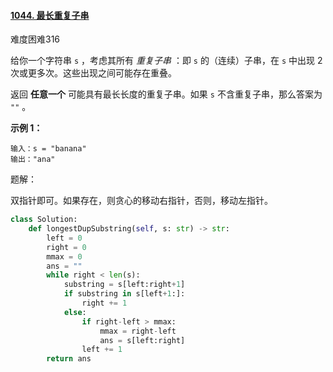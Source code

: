 #### [1044. 最长重复子串](https://leetcode-cn.com/problems/longest-duplicate-substring/)

难度困难316

给你一个字符串 `s` ，考虑其所有 *重复子串* ：即 `s` 的（连续）子串，在 `s` 中出现 2 次或更多次。这些出现之间可能存在重叠。

返回 **任意一个** 可能具有最长长度的重复子串。如果 `s` 不含重复子串，那么答案为 `""` 。

 

**示例 1：**

```
输入：s = "banana"
输出："ana"
```

题解：

双指针即可。如果存在，则贪心的移动右指针，否则，移动左指针。

```python
class Solution:
    def longestDupSubstring(self, s: str) -> str:
        left = 0
        right = 0
        mmax = 0
        ans = ""
        while right < len(s):
            substring = s[left:right+1]
            if substring in s[left+1:]:
                right += 1
            else:
                if right-left > mmax:
                    mmax = right-left
                    ans = s[left:right]
                left += 1
        return ans

```

